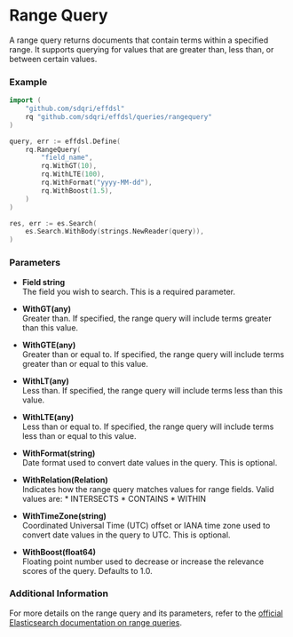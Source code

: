 # Range Query

A range query returns documents that contain terms within a specified range. It supports querying for values that are greater than, less than, or between certain values.

### Example

```go
import (
	"github.com/sdqri/effdsl"
	rq "github.com/sdqri/effdsl/queries/rangequery"
)

query, err := effdsl.Define(
    rq.RangeQuery(
        "field_name",
        rq.WithGT(10),
        rq.WithLTE(100),
        rq.WithFormat("yyyy-MM-dd"),
        rq.WithBoost(1.5),
    )
)

res, err := es.Search(
    es.Search.WithBody(strings.NewReader(query)),
)
```

### Parameters

* **Field string**  
    The field you wish to search. This is a required parameter.

* **WithGT(any)**  
    Greater than. If specified, the range query will include terms greater than this value.

* **WithGTE(any)**  
    Greater than or equal to. If specified, the range query will include terms greater than or equal to this value.

* **WithLT(any)**  
    Less than. If specified, the range query will include terms less than this value.

* **WithLTE(any)**  
    Less than or equal to. If specified, the range query will include terms less than or equal to this value.

* **WithFormat(string)**  
    Date format used to convert date values in the query. This is optional.

* **WithRelation(Relation)**  
    Indicates how the range query matches values for range fields. Valid values are:
      * INTERSECTS
      * CONTAINS
      * WITHIN

* **WithTimeZone(string)**  
    Coordinated Universal Time (UTC) offset or IANA time zone used to convert date values in the query to UTC. This is optional.

* **WithBoost(float64)**  
    Floating point number used to decrease or increase the relevance scores of the query. Defaults to 1.0.

### Additional Information

For more details on the range query and its parameters, refer to the [official Elasticsearch documentation on range queries](https://www.elastic.co/guide/en/elasticsearch/reference/current/query-dsl-range-query.html).

